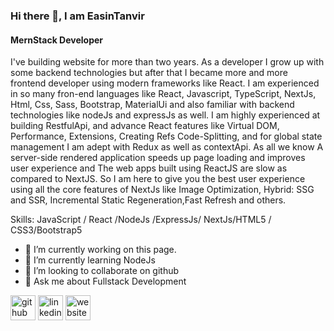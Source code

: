 ### Hi there 👋, I am EasinTanvir
#### MernStack Developer

I've building website for more than two years. As a developer I grow up with some backend technologies but after that I became more and more frontend developer using modern frameworks like React. I am experienced in so many fron-end languages like React, Javascript, TypeScript, NextJs, Html, Css, Sass, Bootstrap, MaterialUi and also familiar with backend technologies like nodeJs and expressJs as well. I am highly experienced at building RestfulApi, and advance React features like Virtual DOM, Performance, Extensions, Creating Refs Code-Splitting, and for global state management I am adept with Redux as well as contextApi. As all we know A server-side rendered application speeds up page loading and improves user experience and The web apps built using ReactJS are slow as compared to NextJS. So I am here to give you the best user experience using all the core features of NextJs like Image Optimization, Hybrid: SSG and SSR, Incremental Static Regeneration,Fast Refresh and others.

Skills: JavaScript / React /NodeJs /ExpressJs/ NextJs/HTML5 / CSS3/Bootstrap5

- 🔭 I’m currently working on this page. 
- 🌱 I’m currently learning NodeJs 
- 👯 I’m looking to collaborate on github 
- 💬 Ask me about Fullstack Development 


[<img src='https://cdn.jsdelivr.net/npm/simple-icons@3.0.1/icons/github.svg' alt='github' height='40'>](https://github.com/https://github.com/EasinTanvir)  [<img src='https://cdn.jsdelivr.net/npm/simple-icons@3.0.1/icons/linkedin.svg' alt='linkedin' height='40'>](https://www.linkedin.com/in/md-easin-67633a241)  [<img src='https://cdn.jsdelivr.net/npm/simple-icons@3.0.1/icons/icloud.svg' alt='website' height='40'>](https://www.easintanvir.com)  

